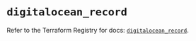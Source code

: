 # `digitalocean_record`

Refer to the Terraform Registry for docs: [`digitalocean_record`](https://registry.terraform.io/providers/digitalocean/digitalocean/2.36.0/docs/resources/record).
